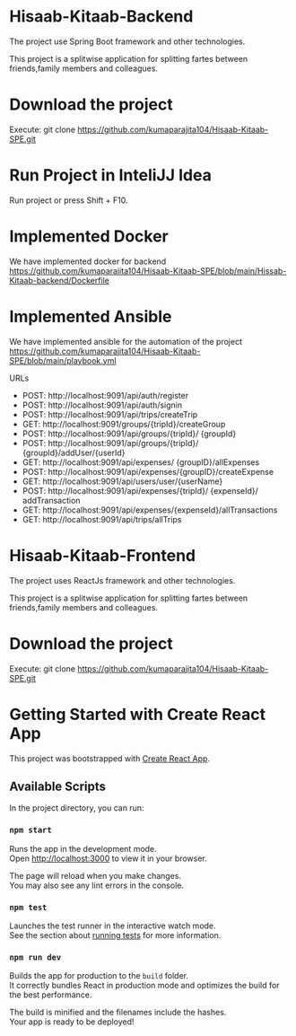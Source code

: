 # Hisaab-Kitaab-Backend
The project use Spring Boot framework and other technologies. 

This project is a splitwise application for splitting fartes between friends,family members and colleagues.

# Download the project
Execute: git clone https://github.com/kumaparajita104/Hisaab-Kitaab-SPE.git

# Run Project in InteliJJ Idea
Run project or press Shift + F10.

# Implemented Docker
We have implemented docker for backend https://github.com/kumaparajita104/Hisaab-Kitaab-SPE/blob/main/Hissab-Kitaab-backend/Dockerfile 

# Implemented Ansible
We have implemented ansible for the automation of the project https://github.com/kumaparajita104/Hisaab-Kitaab-SPE/blob/main/playbook.yml


URLs
- POST: http://localhost:9091/api/auth/register
- POST: http://localhost:9091/api/auth/signin
- POST: http://localhost:9091/api/trips/createTrip
- GET: http://localhost:9091/groups/{tripId}/createGroup
- POST: http://localhost:9091/api/groups/{tripId}/ {groupId}
- POST: http://localhost:9091/api/groups/{tripId}/ {groupId}/addUser/{userId}
- GET: http://localhost:9091/api/expenses/ {groupID}/allExpenses
- POST: http://localhost:9091/api/expenses/{groupID}/createExpense
- GET: http://localhost:9091/api/users/user/{userName}
- POST: http://localhost:9091/api/expenses/{tripId}/ {expenseId}/ addTransaction
- GET: http://localhost:9091/api/expenses/{expenseId}/allTransactions
- GET: http://localhost:9091/api/trips/allTrips

# Hisaab-Kitaab-Frontend
The project uses ReactJs framework and other technologies. 

This project is a splitwise application for splitting fartes between friends,family members and colleagues.

# Download the project
Execute: git clone https://github.com/kumaparajita104/Hisaab-Kitaab-SPE.git

# Getting Started with Create React App

This project was bootstrapped with [Create React App](https://github.com/facebook/create-react-app).

## Available Scripts

In the project directory, you can run:

### `npm start`

Runs the app in the development mode.\
Open [http://localhost:3000](http://localhost:3000) to view it in your browser.

The page will reload when you make changes.\
You may also see any lint errors in the console.

### `npm test`

Launches the test runner in the interactive watch mode.\
See the section about [running tests](https://facebook.github.io/create-react-app/docs/running-tests) for more information.

### `npm run dev`

Builds the app for production to the `build` folder.\
It correctly bundles React in production mode and optimizes the build for the best performance.

The build is minified and the filenames include the hashes.\
Your app is ready to be deployed!






